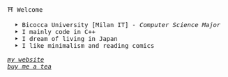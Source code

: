 <samp> ⛩ Welcome
<p>
    <samp>
    &emsp; <b>‣</b> Bicocca University [Milan IT] <samp><i>- Computer Science Major </i></samp>
    <br>
    &emsp; <b>‣</b> I mainly code in C++
    <br>
    &emsp; <b>‣</b> I dream of living in Japan
    <br>
    &emsp; <b>‣</b> I like minimalism and reading comics
    <br>
    <br>
    <i><a href="http://haruno.altervsta.org">my website</a><br></i>
    <i><a href="https://www.buymeacoffee.com/haru19">buy me a tea</a></i>
</p>

